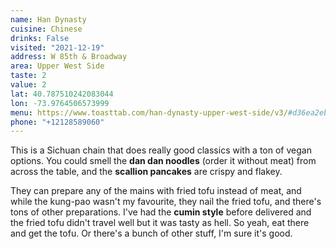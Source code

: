 ```yaml
---
name: Han Dynasty
cuisine: Chinese
drinks: False
visited: "2021-12-19"
address: W 85th & Broadway
area: Upper West Side
taste: 2
value: 2
lat: 40.787510242083044
lon: -73.9764506573999
menu: https://www.toasttab.com/han-dynasty-upper-west-side/v3/#d36ea2eb8-472a-4eea-b948-0247272dd998d103de0f4-3671-4e59-88a1-368b4afa5f2a
phone: "+12128589060"
---
```


This is a Sichuan chain that does really good classics with a ton of vegan options. You could smell the **dan dan noodles** (order it without meat) from across the table, and the **scallion pancakes** are crispy and flakey.

They can prepare any of the mains with fried tofu instead of meat, and while the kung-pao wasn't my favourite, they nail the fried tofu, and there's tons of other preparations. I've had the **cumin style** before delivered and the fried tofu didn't travel well but it was tasty as hell. So yeah, eat there and get the tofu. Or there's a bunch of other stuff, I'm sure it's good.                                                                            
